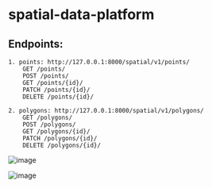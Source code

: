 # spatial-data-platform

## Endpoints:
    1. points: http://127.0.0.1:8000/spatial/v1/points/
        GET /points/
        POST /points/
        GET /points/{id}/
        PATCH /points/{id}/
        DELETE /points/{id}/
        
    2. polygons: http://127.0.0.1:8000/spatial/v1/polygons/
        GET /polygons/
        POST /polygons/
        GET /polygons/{id}/
        PATCH /polygons/{id}/
        DELETE /polygons/{id}/

    
![image](https://github.com/user-attachments/assets/db469b88-9f9c-4b2d-b7f1-08edb44f22fe)

![image](https://github.com/user-attachments/assets/98f0a7e9-3985-4257-abd3-0a811c76fd12)


